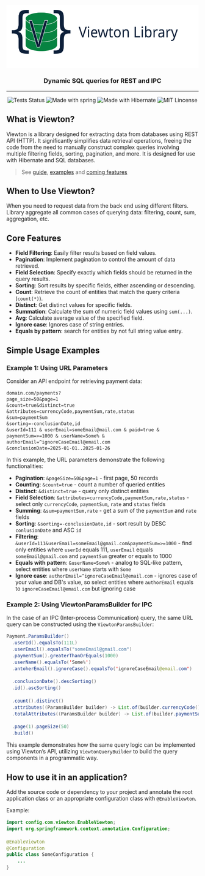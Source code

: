 <p align="center">
 <img src="https://github.com/AndrewVolostnykh/viewton/blob/main/.github/logo/viewton_all.svg" align="center" alt="Viewton Library" />
</p>

<p align="center">
  <h3 align="center">Dynamic SQL queries for REST and IPC</h3>
</p>

---

<p align="center">
  <img alt="Tests Status" src="https://github.com/AndrewVolostnykh/viewton/actions/workflows/maven.yml/badge.svg" />
  <img alt="Made with spring" src="https://img.shields.io/badge/Made with-Spring-mediumseagreen.svg" />
  <img alt="Made with Hibernate" src="https://img.shields.io/badge/Made with-Hibernate-darkgoldenrod.svg" />
  <img alt="MIT Lincense" src="https://badgen.net/pypi/license/pip" />
</p>

## What is Viewton?

Viewton is a library designed for extracting data from databases using REST API (HTTP). It significantly
simplifies data retrieval operations, freeing the code from the need to manually construct complex queries involving
multiple filtering fields, sorting, pagination, and more. It is designed for use with Hibernate and SQL databases.

> See [guide](docs/GUIDE.md), [examples](docs/REQUEST_EXAMPLES.md) and [coming features](docs/COMING_SOON.md)

## When to Use Viewton?

When you need to request data from the back end using different filters. Library aggregate all
common cases of querying data: filtering, count, sum, aggregation, etc.

## Core Features

- **Field Filtering**: Easily filter results based on field values.
- **Pagination**: Implement pagination to control the amount of data retrieved.
- **Field Selection**: Specify exactly which fields should be returned in the query results.
- **Sorting**: Sort results by specific fields, either ascending or descending.
- **Count**: Retrieve the count of entities that match the query criteria (`count(*)`).
- **Distinct**: Get distinct values for specific fields.
- **Summation**: Calculate the sum of numeric field values using `sum(...)`.
- **Avg**: Calculate average value of the specified field.
- **Ignore case**: Ignores case of string entries.
- **Equals by pattern**: search for entities by not full string value entry.

## Simple Usage Examples

### Example 1: Using URL Parameters

Consider an API endpoint for retrieving payment data:

```
domain.com/payments?
page_size=50&page=1
&count=true&distinct=true
&attributes=currencyCode,paymentSum,rate,status
&sum=paymentSum
&sorting=-conclusionDate,id
&userId=111 & userEmail=someEmail@mail.com & paid=true & paymentSum=>=1000 & userName=Some% & authorEmail=^ignoreCaseEmail@email.com
&conclusionDate=2025-01-01..2025-01-26
```

In this example, the URL parameters demonstrate the following functionalities:

- **Pagination**: `&pageSize=50&page=1` - first page, 50 records
- **Counting**: `&count=true` - count a number of queried entities
- **Distinct**: `&distinct=true` - query only distinct entities
- **Field Selection**: `&attributes=currencyCode,paymentSum,rate,status` - select only `currencyCode`, `paymentSum`, `rate` and `status` fields
- **Summing**: `&sum=paymentSum,rate` - get a sum of the `paymentSum` and `rate` fields
- **Sorting**: `&sorting=-conclusionDate,id` - sort result by DESC `conlusionDate` and ASC `id`
- **Filtering**: `&userId=111&userEmail=someEmail@gmail.com&paymentSum=>=1000` - find only entities where `userId` equals 111, `userEmail` equals `someEmail@gmail.com` and `paymentSum` greater or equals to 1000
- **Equals with pattern**: `&userName=Some%` - analog to SQL-like pattern, select entities where `userName` starts with `Some`
- **Ignore case**: `authorEmail=^ignoreCaseEmail@email.com` - ignores case of your value and DB's value, so select entities where `authorEmail` equals to `ignoreCaseEmail@email.com` but ignoring case

### Example 2: Using ViewtonParamsBuilder for IPC

In the case of an IPC (Inter-process Communication) query, the same URL query can be constructed using the
`ViewtonParamsBuilder`:

```java
Payment.ParamsBuilder()
  .userId().equalsTo(111L)
  .userEmail().equalsTo("someEmail@gmail.com")
  .paymentSum().greaterThanOrEquals(1000)
  .userName().equalsTo('Some%')
  .antoherEmail().ignoreCase().equalsTo('ignoreCaseEmail@email.com')
  
  .conclusionDate().descSorting()
  .id().ascSorting()
  
  .count().distinct()
  .attributes((ParamsBuilder builder) -> List.of(builder.currencyCode(), builder.paymentSum(), builder.rate(), builder.status()))
  .totalAttributes((ParamsBuilder builder) -> List.of(builder.paymentSum))
  
  .page(1).pageSize(50)
  .build()
```

This example demonstrates how the same query logic can be implemented using Viewton’s API, utilizing `ViewtonQueryBuilder` to
build the query components in a programmatic way.


## How to use it in an application?

Add the source code or dependency to your project 
and annotate the root application class or an appropriate configuration class with `@EnableViewton`.

Example:
```java
import config.com.viewton.EnableViewton;
import org.springframework.context.annotation.Configuration;

@EnableViewton
@Configuration
public class SomeConfiguration {
    ...
}
```

